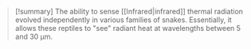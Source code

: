 > [!summary] 
>  The ability to sense [[Infrared|infrared]] thermal radiation evolved independently in various families of snakes. Essentially, it allows these reptiles to "see" radiant heat at wavelengths between 5 and 30 μm.

